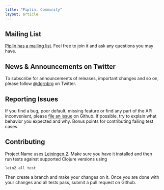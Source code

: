 ```yaml
---
title: "Piplin: Community"
layout: article
---
```


## Mailing List

[Piplin has a mailing list](https://groups.google.com/forum/#!forum/piplin). Feel free to join it and ask any questions you may have.


## News & Announcements on Twitter

To subscribe for announcements of releases, important changes and so on, please follow [@dgrnbrg](https://twitter.com/#!/dgrnbrg) on Twitter.


## Reporting Issues

If you find a bug, poor default, missing feature or find any part of the API inconvenient, please [file an issue](https://github.com/dgrnbrg/piplin/issues) on Github.
If possible, try to explain what behavior you expected and why. Bonus points for contributing failing test cases.


## Contributing

Project Name uses [Leiningen 2](https://github.com/technomancy/leiningen/blob/master/doc/TUTORIAL.md). Make sure you have it installed and then run tests against
supported Clojure versions using

    lein2 all test

Then create a branch and make your changes on it. Once you are done with your changes and all tests pass, submit a pull request
on Github.
